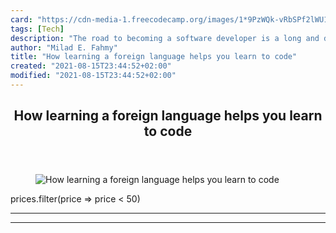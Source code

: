 ```yaml
---
card: "https://cdn-media-1.freecodecamp.org/images/1*9PzWQk-vRbSPf2lWU1xiPg.jpeg"
tags: [Tech]
description: "The road to becoming a software developer is a long and diffi"
author: "Milad E. Fahmy"
title: "How learning a foreign language helps you learn to code"
created: "2021-08-15T23:44:52+02:00"
modified: "2021-08-15T23:44:52+02:00"
---
```

<div class="site-wrapper">
<main id="site-main" class="site-main outer">
<div class="inner">
<article class="post-full post tag-tech tag-javascript tag-coding tag-foreign-language tag-programming ">
<header class="post-full-header">
<h1 class="post-full-title">How learning a foreign language helps you learn to code</h1>
</header>
<figure class="post-full-image">
<picture>
<source media="(max-width: 700px)" sizes="1px" srcset="data:image/gif;base64,R0lGODlhAQABAIAAAAAAAP///yH5BAEAAAAALAAAAAABAAEAAAIBRAA7 1w">
<source media="(min-width: 701px)" sizes="(max-width: 800px) 400px,
(max-width: 1170px) 700px,
1400px" srcset="https://cdn-media-1.freecodecamp.org/images/1*9PzWQk-vRbSPf2lWU1xiPg.jpeg 300w,
https://cdn-media-1.freecodecamp.org/images/1*9PzWQk-vRbSPf2lWU1xiPg.jpeg 600w,
https://cdn-media-1.freecodecamp.org/images/1*9PzWQk-vRbSPf2lWU1xiPg.jpeg 1000w,
https://cdn-media-1.freecodecamp.org/images/1*9PzWQk-vRbSPf2lWU1xiPg.jpeg 2000w">
<img onerror="this.style.display='none'" src="https://cdn-media-1.freecodecamp.org/images/1*9PzWQk-vRbSPf2lWU1xiPg.jpeg" alt="How learning a foreign language helps you learn to code">
</picture>
</figure>
<section class="post-full-content">
<div class="post-content">
prices.filter(price =&gt; price &lt; 50)
</div>
<hr>
<hr>
</section>
</article>
</div>
</main>
</div>
<!-- Google Tag Manager (noscript) -->
<!-- End Google Tag Manager (noscript) -->
